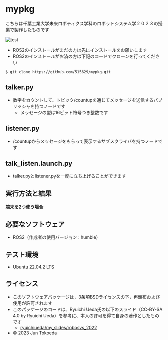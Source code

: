# mypkg
こちらは千葉工業大学未来ロボティクス学科のロボットシステム学２０２３の授業で製作したものです

![test](https://github.com/515629/mypkg/actions/workflows/test.yml/badge.svg)

* ROS2のインストールがまだの方は先にインストールをお願いします
* ROS2のインストールがお済の方は下記のコードでクローンを行ってください
```
$ git clone https://github.com/515629/mypkg.git
```

## talker.py
* 数字をカウントして、トピック/countupを通じてメッセージを送信するパブリッシャを持つノードです
	* メッセージの型は16ビット符号つき整数です

## listener.py
* /countupからメッセージをもらって表示するサブスクライバを持つノードです

## talk_listen.launch.py
* talker.pyとlistener.pyを一度に立ち上げることができます

## 実行方法と結果
#### 端末を2つ使う場合

## 必要なソフトウェア
* ROS2（作成者の使用バージョン : humble）

## テスト環境
* Ubuntu 22.04.2 LTS

## ライセンス
* このソフトウェアパッケージは，3条項BSDライセンスの下，再頒布および使用が許可されます
* このパッケージのコードは、Ryuichi Ueda氏の以下のスライド（CC-BY-SA 4.0 by Ryuichi Ueda）を参考に、本人の許可を得て自身の著作としたものです
	* [ryuichiueda/my_slides/robosys_2022](https://github.com/ryuichiueda/my_slides/tree/master/robosys_2022)
* © 2023 Jun Tokoeda

